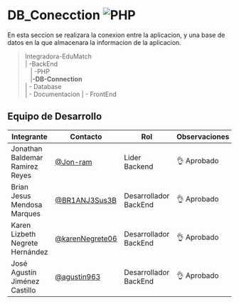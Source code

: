 # DB_Conecction ![PHP](https://img.shields.io/badge/PHP-777BB4?style=for-the-badge&logo=php&logoColor=white)

En esta seccion se realizara la conexion entre la aplicacion, y una base de datos en la que almacenara la informacion de la aplicacion.

>Integradora-EduMatch<br>
>| -BackEnd<br>
>&nbsp;&nbsp; | -PHP<br>
>&nbsp;&nbsp; |**-DB-Connection**<br>
>| - Database<br>
>| - Documentacion
>| - FrontEnd

## Equipo de Desarrollo
|Integrante|Contacto|Rol|Observaciones|
|----------|-------|---|-------------|
| Jonathan Baldemar Ramirez Reyes|[@Jon-ram](https://github.com/Jon-ram)|Lider Backend|👌 Aprobado
| Brian Jesus Mendosa Marques|[@BR1ANJ3Sus3B](https://github.com/BR1ANJ3Sus3B)|Desarrollador BackEnd|👌 Aprobado
| Karen Lizbeth Negrete Hernández|[@karenNegrete06](https://github.com/karenNegrete06)| Desarrollador BackEnd|👌 Aprobado
| José Agustín Jiménez Castillo|[@agustin963](https://github.com/agustin963)|Desarrollador BackEnd|👌 Aprobado
